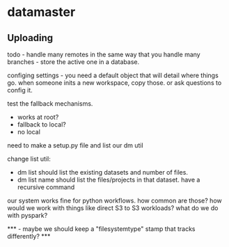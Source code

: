 # datamaster


Uploading
---------

todo - 
handle many remotes in the same way that you handle many branches - store the active one in a database.

configing settings - you need a default object that will detail where things go. when someone inits a new
workspace, copy those. or ask questions to config it.

test the fallback mechanisms.
- works at root?
- fallback to local?
- no local


need to make a setup.py file and list our dm util

change list util:
- dm list should list the existing datasets and number of files.
- dm list name should list the files/projects in that dataset. have a recursive command

our system works fine for python workflows. how common are those? how would we work with things like direct S3 to S3 workloads?
what do we do with pyspark?

*** - maybe we should keep a "filesystemtype" stamp that tracks differently? ***
